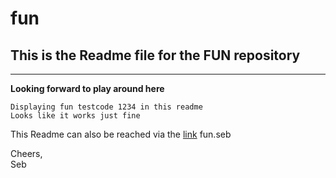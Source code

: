# fun
## This is the Readme file for the FUN repository
---
**Looking forward to play around here**

```
Displaying fun testcode 1234 in this readme
Looks like it works just fine
```

This Readme can also be reached via the [link](http://seb.fun) fun.seb

Cheers,  
Seb
